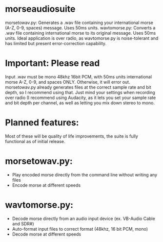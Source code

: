 # morseaudiosuite
morsetowav.py: Generates a .wav file containing your international morse (A-Z, 0-9, spaces) message. Uses 50ms units.
wavtomorse.py: Converts a .wav file containing international morse to its original message. Uses 50ms units.
Ideal application is over radio, as wavtomorse.py is noise-tolerant and has limited but present error-correction capability.
# Important: Please read
Input .wav must be mono 48khz 16bit PCM, with 50ms units international morse A-Z, 0-9, and spaces ONLY. Otherwise, it will error out.
morsetowav.py already generates files at the correct sample rate and bit depth, so I recommend using that. 
Just mind your settings when recording over radio (I recommend using Audacity, as it lets you set your sample rate and bit depth per channel, as well as letting you mix down stereo to mono.
# Planned features:
Most of these will be quality of life improvements, the suite is fully functional as of initial release.
# morsetowav.py:
 - Play encoded morse directly from the command line without writing any files
 - Encode morse at different speeds
# wavtomorse.py:
 - Decode morse directly from an audio input device (ex. VB-Audio Cable and SDR#)
 - Auto-format input files to correct format (48khz, 16 bit PCM, mono)
 - Decode morse at different speeds
